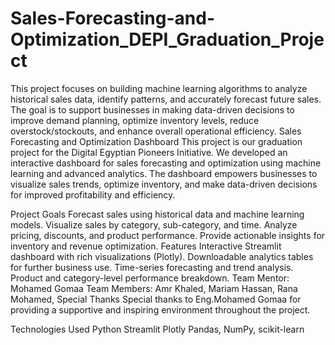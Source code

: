 # Sales-Forecasting-and-Optimization_DEPI_Graduation_Project
This project focuses on building machine learning algorithms to analyze historical sales data, identify patterns, and accurately forecast future sales. The goal is to support businesses in making data-driven decisions to improve demand planning, optimize inventory levels, reduce overstock/stockouts, and enhance overall operational efficiency.
Sales Forecasting and Optimization Dashboard
This project is our graduation project for the Digital Egyptian Pioneers Initiative. We developed an interactive dashboard for sales forecasting and optimization using machine learning and advanced analytics. The dashboard empowers businesses to visualize sales trends, optimize inventory, and make data-driven decisions for improved profitability and efficiency.

Project Goals
Forecast sales using historical data and machine learning models.
Visualize sales by category, sub-category, and time.
Analyze pricing, discounts, and product performance.
Provide actionable insights for inventory and revenue optimization.
Features
Interactive Streamlit dashboard with rich visualizations (Plotly).
Downloadable analytics tables for further business use.
Time-series forecasting and trend analysis.
Product and category-level performance breakdown.
Team
Mentor: Mohamed Gomaa
Team Members: Amr Khaled, Mariam Hassan, Rana Mohamed,
Special Thanks
Special thanks to Eng.Mohamed Gomaa for providing a supportive and inspiring environment throughout the project.

Technologies Used
Python
Streamlit
Plotly
Pandas, NumPy, scikit-learn
